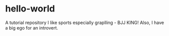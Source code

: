 # hello-world
A tutorial repository
I like sports especially graplling - BJJ KING! 
Also, I have a big ego for an introvert.

